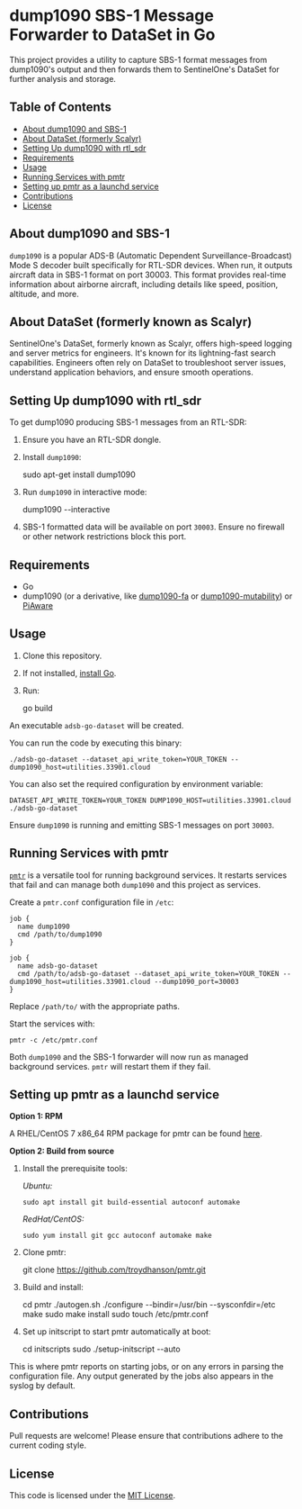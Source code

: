 # dump1090 SBS-1 Message Forwarder to DataSet in Go

This project provides a utility to capture SBS-1 format messages from dump1090's output and then forwards them to SentinelOne's DataSet for further analysis and storage.

## Table of Contents

- [About dump1090 and SBS-1](#about-dump1090-and-sbs-1)
- [About DataSet (formerly Scalyr)](#about-dataset-formerly-scalyr)
- [Setting Up dump1090 with rtl_sdr](#setting-up-dump1090-with-rtl_sdr)
- [Requirements](#requirements)
- [Usage](#usage)
- [Running Services with pmtr](#running-services-with-pmtr)
- [Setting up pmtr as a launchd service](#setting-up-pmtr-as-a-launchd-service)
- [Contributions](#contributions)
- [License](#license)

## About dump1090 and SBS-1

`dump1090` is a popular ADS-B (Automatic Dependent Surveillance-Broadcast) Mode S decoder built specifically for RTL-SDR devices. When run, it outputs aircraft data in SBS-1 format on port 30003. This format provides real-time information about airborne aircraft, including details like speed, position, altitude, and more.

## About DataSet (formerly known as Scalyr)

SentinelOne's DataSet, formerly known as Scalyr, offers high-speed logging and server metrics for engineers. It's known for its lightning-fast search capabilities. Engineers often rely on DataSet to troubleshoot server issues, understand application behaviors, and ensure smooth operations.

## Setting Up dump1090 with rtl_sdr

To get dump1090 producing SBS-1 messages from an RTL-SDR:

1. Ensure you have an RTL-SDR dongle.
2. Install `dump1090`:

   sudo apt-get install dump1090

3. Run `dump1090` in interactive mode:

   dump1090 --interactive

4. SBS-1 formatted data will be available on port `30003`. Ensure no firewall or other network restrictions block this port.

## Requirements

- Go
- dump1090 (or a derivative, like [dump1090-fa](https://github.com/topics/dump1090-fa) or [dump1090-mutability](https://github.com/adsb-related-code/dump1090-mutability)) or [PiAware](https://www.flightaware.com/adsb/piaware/)

## Usage

1. Clone this repository.
2. If not installed, [install Go](https://go.dev/doc/install).
3. Run:

   go build

An executable `adsb-go-dataset` will be created.

You can run the code by executing this binary:

    ./adsb-go-dataset --dataset_api_write_token=YOUR_TOKEN --dump1090_host=utilities.33901.cloud

You can also set the required configuration by environment variable:

    DATASET_API_WRITE_TOKEN=YOUR_TOKEN DUMP1090_HOST=utilities.33901.cloud ./adsb-go-dataset

Ensure `dump1090` is running and emitting SBS-1 messages on port `30003`.

## Running Services with pmtr

[`pmtr`](https://troydhanson.github.io/pmtr/) is a versatile tool for running background services. It restarts services that fail and can manage both `dump1090` and this project as services.

Create a `pmtr.conf` configuration file in `/etc`:

    job {
      name dump1090
      cmd /path/to/dump1090
    }

    job {
      name adsb-go-dataset
      cmd /path/to/adsb-go-dataset --dataset_api_write_token=YOUR_TOKEN --dump1090_host=utilities.33901.cloud --dump1090_port=30003
    }

Replace `/path/to/` with the appropriate paths.

Start the services with:

    pmtr -c /etc/pmtr.conf

Both `dump1090` and the SBS-1 forwarder will now run as managed background services. `pmtr` will restart them if they fail.

## Setting up pmtr as a launchd service

**Option 1: RPM**

A RHEL/CentOS 7 x86_64 RPM package for pmtr can be found [here](https://troydhanson.github.io/pmtr/).

**Option 2: Build from source**

1.  Install the prerequisite tools:

    _Ubuntu:_

        sudo apt install git build-essential autoconf automake

    _RedHat/CentOS:_

        sudo yum install git gcc autoconf automake make

2.  Clone pmtr:

    git clone https://github.com/troydhanson/pmtr.git

3.  Build and install:

    cd pmtr
    ./autogen.sh
    ./configure --bindir=/usr/bin --sysconfdir=/etc
    make
    sudo make install
    sudo touch /etc/pmtr.conf

4.  Set up initscript to start pmtr automatically at boot:

    cd initscripts
    sudo ./setup-initscript --auto

This is where pmtr reports on starting jobs, or on any errors in parsing the configuration file. Any output generated by the jobs also appears in the syslog by default.

## Contributions

Pull requests are welcome! Please ensure that contributions adhere to the current coding style.

## License

This code is licensed under the [MIT License](https://github.com/imichaelmoore/adsb-go-dataset/blob/main/LICENSE).

